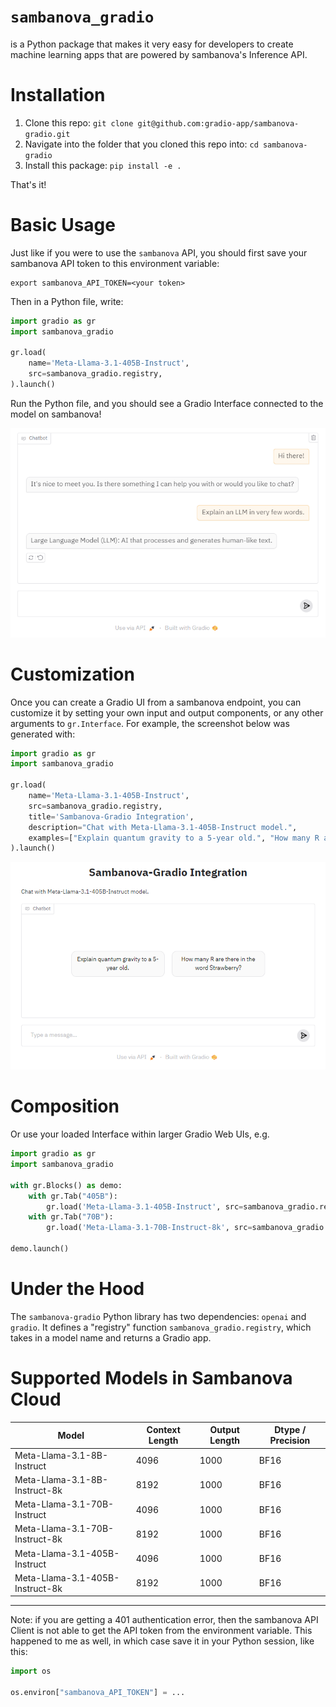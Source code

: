 # `sambanova_gradio`

is a Python package that makes it very easy for developers to create machine learning apps that are powered by sambanova's Inference API.

# Installation

1. Clone this repo: `git clone git@github.com:gradio-app/sambanova-gradio.git`
2. Navigate into the folder that you cloned this repo into: `cd sambanova-gradio`
3. Install this package: `pip install -e .`

<!-- ```bash
pip install sambanova-gradio
``` -->

That's it! 

# Basic Usage

Just like if you were to use the `sambanova` API, you should first save your sambanova API token to this environment variable:

```
export sambanova_API_TOKEN=<your token>
```

Then in a Python file, write:

```python
import gradio as gr
import sambanova_gradio

gr.load(
    name='Meta-Llama-3.1-405B-Instruct',
    src=sambanova_gradio.registry,
).launch()
```

Run the Python file, and you should see a Gradio Interface connected to the model on sambanova!

![ChatInterface](chatinterface.png)

# Customization 

Once you can create a Gradio UI from a sambanova endpoint, you can customize it by setting your own input and output components, or any other arguments to `gr.Interface`. For example, the screenshot below was generated with:

```py
import gradio as gr
import sambanova_gradio

gr.load(
    name='Meta-Llama-3.1-405B-Instruct',
    src=sambanova_gradio.registry,
    title='Sambanova-Gradio Integration',
    description="Chat with Meta-Llama-3.1-405B-Instruct model.",
    examples=["Explain quantum gravity to a 5-year old.", "How many R are there in the word Strawberry?"]
).launch()
```
![ChatInterface with customizations](chatinterface_with_customization.png)

# Composition

Or use your loaded Interface within larger Gradio Web UIs, e.g.

```python
import gradio as gr
import sambanova_gradio

with gr.Blocks() as demo:
    with gr.Tab("405B"):
        gr.load('Meta-Llama-3.1-405B-Instruct', src=sambanova_gradio.registry)
    with gr.Tab("70B"):
        gr.load('Meta-Llama-3.1-70B-Instruct-8k', src=sambanova_gradio.registry)

demo.launch()
```

# Under the Hood

The `sambanova-gradio` Python library has two dependencies: `openai` and `gradio`. It defines a "registry" function `sambanova_gradio.registry`, which takes in a model name and returns a Gradio app.

# Supported Models in Sambanova Cloud

| Model | Context Length | Output Length | Dtype / Precision |
|-------|----------------|---------------|-------|
| Meta-Llama-3.1-8B-Instruct | 4096 | 1000 | BF16 |  
| Meta-Llama-3.1-8B-Instruct-8k | 8192 | 1000 | BF16 |  
| Meta-Llama-3.1-70B-Instruct | 4096 | 1000 | BF16 |
| Meta-Llama-3.1-70B-Instruct-8k | 8192 | 1000 | BF16 |
| Meta-Llama-3.1-405B-Instruct | 4096 | 1000 | BF16 |
| Meta-Llama-3.1-405B-Instruct-8k | 8192 | 1000 | BF16 |

-------

Note: if you are getting a 401 authentication error, then the sambanova API Client is not able to get the API token from the environment variable. This happened to me as well, in which case save it in your Python session, like this:

```py
import os

os.environ["sambanova_API_TOKEN"] = ...
```

